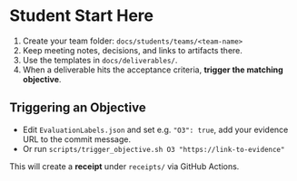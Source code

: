 # Student Start Here

1. Create your team folder: `docs/students/teams/<team-name>`
2. Keep meeting notes, decisions, and links to artifacts there.
3. Use the templates in `docs/deliverables/`.
4. When a deliverable hits the acceptance criteria, **trigger the matching objective**.

## Triggering an Objective
- Edit `EvaluationLabels.json` and set e.g. `"O3": true`, add your evidence URL to the commit message.
- Or run `scripts/trigger_objective.sh O3 "https://link-to-evidence"`

This will create a **receipt** under `receipts/` via GitHub Actions.
